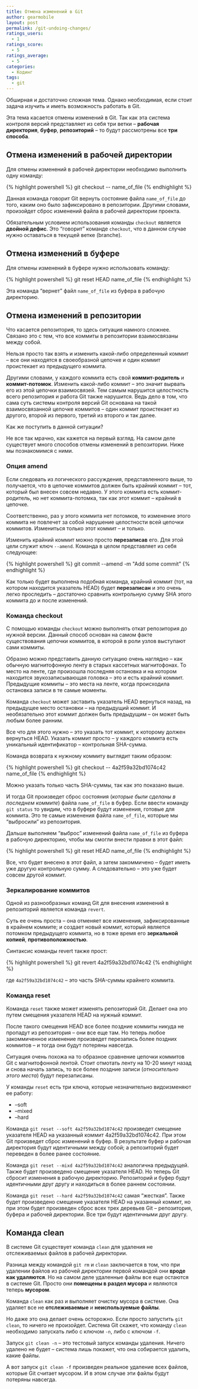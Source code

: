 ```yaml
---
title: Отмена изменений в Git
author: gearmobile
layout: post
permalink: /git-undoing-changes/
ratings_users:
  - 1
ratings_score:
  - 5
ratings_average:
  - 5
categories:
  - Кодинг
tags:
  - git
---
```

Обширная и достаточно сложная тема. Однако необходимая, если стоит задача изучить и иметь возможность работать в Git.

Эта тема касается отмены изменений в Git. Так как эта система контроля версий представляет из себя три ветки &#8211; **рабочая директория**, **буфер**, **репозиторий** &#8211; то будут рассмотрены все **три способа**.

## Отмена изменений в рабочей директории

Для отмены изменений в рабочей директории необходимо выполнить одну команду:

{% highlight powershell %}
git checkout -- name_of_file
{% endhighlight %}

Данная команда говорит Git вернуть состояние файла `name_of_file` до того, каким оно было зафиксировано в репозитории. Другими словами, произойдет сброс изменений файла в рабочей директории проекта.

Обязательным условием использования команды `checkout` является **двойной дефис**. Это &#8220;говорит&#8221; команде `checkout`, что в данном случае нужно оставаться в текущей ветке (branche).

## Отмена изменений в буфере

Для отмены изменений в буфере нужно использовать команду:

{% highlight powershell %}
git reset HEAD name_of_file
{% endhighlight %}

Эта команда &#8220;вернет&#8221; файл `name_of_file` из буфера в рабочую директорию.

## Отмена изменений в репозитории

Что касается репозитория, то здесь ситуация намного сложнее. Связано это с тем, что все коммиты в репозитории взаимосвязаны между собой.

Нельзя просто так взять и изменить какой-либо определенный коммит &#8211; все они находятся в своеобразной цепочке и один коммит проистекает из предыдущего коммита.

Другими словами, у каждого коммита есть свой **коммит-родитель** и **коммит-потомок**. Изменить какой-либо коммит &#8211; это значит вырвать его из этой цепочки взаимосвязей. Тем самым нарушится целостность всего репозитория и работа Git также нарушится. Ведь дело в том, что сама суть системы контроля версий Git основана на такой взаимосвязанной цепочке коммитов &#8211; один коммит проистекает из другого, второй из первого, третий из второго и так далее.

Как же поступить в данной ситуации?

Не все так мрачно, как кажется на первый взгляд. На самом деле существует много способов отмены изменений в репозитории. Ниже мы познакомимся с ними.

### Опция amend

Если следовать из логического рассуждения, представленного выше, то получается, что в цепочке коммитов должен быть крайний коммит &#8211; тот, который был внесен совсем недавно. У этого коммита есть коммит-родитель, но нет коммита-потомка, так как этот коммит &#8211; крайний в цепочке.

Соответственно, раз у этого коммита нет потомков, то изменение этого коммита не повлечет за собой нарушение целостности всей цепочки коммитов. Измениться только этот коммит &#8211; и только.

Изменить крайний коммит можно просто **перезаписав** его. Для этой цели служит ключ `--amend`. Команда в целом представляет из себя следующее:

{% highlight powershell %}
git commit --amend -m "Add some commit"
{% endhighlight %}

Как только будет выполнена подобная команда, крайний коммит (тот, на котором находится указатель HEAD) будет **перезаписан** и это очень легко проследить &#8211; достаточно сравнить контрольную сумму SHA этого коммита до и после изменений.

### Команда checkout

С помощью команды `checkout` можно выполнять откат репозитория до нужной версии. Данный способ основан на самом факте существования цепочки коммитов, в которой в роли узлов выступают сами коммиты.

Образно можно представить данную ситуацию очень наглядно &#8211; как обычную магнитофонную ленту в старых кассетных магнитофонах. То место на ленте, где произошла последняя остановка и на котором находится звукозаписывающая головка &#8211; это и есть крайний коммит. Предыдущие коммиты &#8211; это места на ленте, когда происходила остановка записи в те самые моменты.

Команда `checkout` может заставить указатель HEAD вернуться назад, на предыдущее место остановки &#8211; на предыдущий коммит. И необязательно этот коммит должен быть предыдущим &#8211; он может быть любым более ранним.

Все что для этого нужно &#8211; это указать тот коммит, к которому должен вернуться HEAD. Указать коммит просто &#8211; у каждого коммита есть уникальный идентификатор &#8211; контрольная SHA-сумма.

Команда возврата к нужному коммиту выглядит таким образом:

{% highlight powershell %}
git checkout -- 4a2f59a32bd1074c42 name_of_file
{% endhighlight %}

Можно указать только часть SHA-суммы, так как это показано выше.

И тогда Git произведет сброс состояния (*которые были сделаны в последнем коммите*) файла `name_of_file` в буфер. Если ввести команду `git status` то увидим, что в буфере будут изменения, готовые для коммита. Это те самые изменения файла `name_of_file`, которые мы &#8220;выбросили&#8221; из репозитория.

Дальше выполняем &#8220;выброс&#8221; изменений файла `name_of_file` из буфера в рабочую директорию, чтобы мы смогли внести правки в этот файл:

{% highlight powershell %}
git reset HEAD name_of_file
{% endhighlight %}

Все, что будет внесено в этот файл, а затем закоммичено &#8211; будет иметь уже другую контрольную сумму. А следовательно &#8211; это уже будет совсем другой коммит.

### Зеркалирование коммитов

Одной из разнообразных команд Git для внесения изменений в репозиторий является команда `revert`.

Суть ее очень проста &#8211; она отменяет все изменения, зафиксированные в крайнем коммите; и создает новый коммит, который является потомком предыдущего коммита, но в тоже время его **зеркальной копией**, **противоположностью**.

Синтаксис команды revert также прост:

{% highlight powershell %}
git revert 4a2f59a32bd1074c42
{% endhighlight %}

где `4a2f59a32bd1074c42` &#8211; это часть SHA-суммы крайнего коммита.

### Команда reset

Команда `reset` также может изменять репозиторий Git. Делает она это путем смещения указателя HEAD на нужный коммит.

После такого смещения HEAD все более поздние коммиты никуда не пропадут из репозитория &#8211; они все еще там. Но теперь любое закоммиченное изменение произведет перезапись более поздних коммитов &#8211; и тогда они будут потеряны навсегда.

Ситуация очень похожа на то образное сравнение цепочки коммитов Git с магнитофонной лентой. Стоит отмотать ленту на 10-20 минут назад и снова начать запись, то все более поздние записи (*относительно этого места*) будут перезаписаны.

У команды `reset` есть три ключа, которые незначительно видоизменяют ее работу:

  * &#8211;soft
  * &#8211;mixed
  * &#8211;hard

Команда `git reset --soft 4a2f59a32bd1074c42` произведет смещение указателя HEAD на указанный коммит 4a2f59a32bd1074c42. При этом Git произведет сброс изменений в буфер. В результате буфер и рабочая директория будут идентичными между собой; а репозиторий будет переведен в более ранее состояние.

Команда `git reset --mixd 4a2f59a32bd1074c42` аналогична предыдущей. Также будет произведено смещение указателя HEAD. Но теперь Git сбросит изменения в рабочую директорию. Репозиторий и буфер будут идентичными друг другу и находиться в более раннем состоянии.

Команда `git reset --hard 4a2f59a32bd1074c42` самая “жесткая”. Также будет произведено смещение указателя HEAD на указанный коммит, но при этом будет произведен сброс всех трех деревьев Git &#8211; репозитория, буфера и рабочей директории. Все три будут идентичными друг другу.

## Команда clean

В системе Git существует команда `clean` для удаления не отслеживаемых файлов в рабочей директории.

Разница между командой `git rm` и `clean` заключается в том, что при удалении файлов из рабочей директории первой командой они **вроде как удаляются**. Но на самом деле удаленные файлы все еще остаются в системе Git. Просто они **помещены в раздел мусора** и являются теперь **мусором**.

Команда `clean` как раз и выполняет очистку мусора в системе. Она удаляет все не **отслеживаемые** и **неиспользуемые файлы**.

Но даже это она делает очень осторожно. Если просто запустить `git clean`, то ничего не произойдет. Система Git скажет, что команду `clean` необходимо запускать либо с ключом `-n`, либо с ключом `-f`.

Запуск `git clean -n` &#8211; это тестовый запуск команды удаления. Ничего удалено не будет &#8211; система лишь покажет, что она собирается удалить, какие файлы.

А вот запуск `git clean -f` произведен реальное удаление всех файлов, которые Git считает мусором. И в этом случае эти файлы будут потеряны навсегда.
